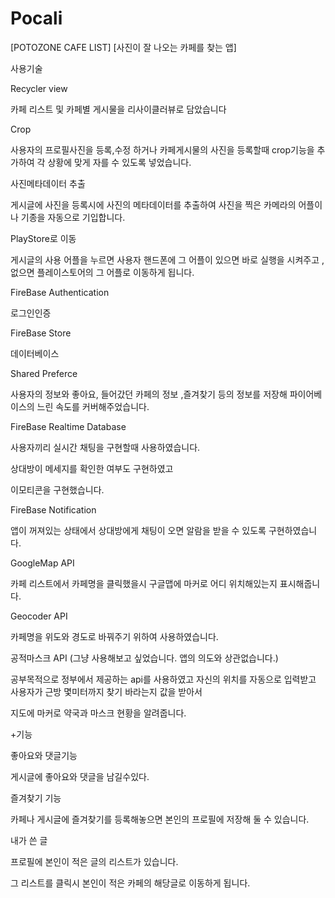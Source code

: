 # Pocali

[POTOZONE CAFE LIST]
[사진이 잘 나오는 카페를 찾는 앱]

사용기술

Recycler view

카페 리스트 및 카페별 게시물을 리사이클러뷰로 담았습니다


Crop

사용자의 프로필사진을 등록,수정 하거나 카페게시물의 사진을 등록할때 crop기능을 추가하여 각 상황에 맞게 자를 수 있도록 넣었습니다.


사진메타데이터 추출

게시글에 사진을 등록시에 사진의 메타데이터를 추출하여 사진을 찍은 카메라의 어플이나 기종을 자동으로 기입합니다.


PlayStore로 이동

게시글의 사용 어플을 누르면 사용자 핸드폰에 그 어플이 있으면 바로 실행을 시켜주고 , 없으면 플레이스토어의 그 어플로 이동하게 됩니다.


FireBase Authentication

로그인인증


FireBase Store

데이터베이스


Shared Preferce

사용자의 정보와 좋아요, 들어갔던 카페의 정보 ,즐겨찾기 등의 정보를 저장해 파이어베이스의 느린 속도를 커버해주었습니다.


FireBase Realtime Database

사용자끼리 실시간 채팅을 구현할때 사용하였습니다. 

상대방이 메세지를 확인한 여부도 구현하였고

이모티콘을 구현했습니다.


FireBase Notification

앱이 꺼져있는 상태에서 상대방에게 채팅이 오면 알람을 받을 수 있도록 구현하였습니다.


GoogleMap API

카페 리스트에서 카페명을 클릭했을시 구글맵에 마커로 어디 위치해있는지 표시해줍니다.


Geocoder API

카페명을 위도와 경도로 바꿔주기 위하여 사용하였습니다.


공적마스크 API (그냥 사용해보고 싶었습니다. 앱의 의도와 상관없습니다.)

공부목적으로 정부에서 제공하는 api를 사용하였고 자신의 위치를 자동으로 입력받고 사용자가 근방 몇미터까지 찾기 바라는지 값을 받아서

지도에 마커로 약국과 마스크 현황을 알려줍니다. 


+기능


좋아요와 댓글기능

게시글에 좋아요와 댓글을 남길수있다.


즐겨찾기 기능

카페나 게시글에 즐겨찾기를 등록해놓으면 본인의 프로필에 저장해 둘 수 있습니다.


내가 쓴 글

프로필에 본인이 적은 글의 리스트가 있습니다. 

그 리스트를 클릭시 본인이 적은 카페의 해당글로 이동하게 됩니다.
